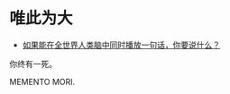 # 唯此为大

- [如果能在全世界人类脑中同时播放一句话，你要说什么？](https://www.zhihu.com/question/358243958/answer/915544718)


你终有一死。

MEMENTO MORI.
